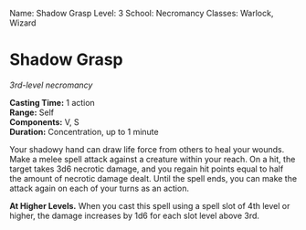 Name: Shadow Grasp
Level: 3
School: Necromancy
Classes: Warlock, Wizard

# Shadow Grasp
_3rd-level necromancy_

**Casting Time:** 1 action    
**Range:** Self    
**Components:** V, S    
**Duration:** Concentration, up to 1 minute 

Your shadowy hand can draw life force from others to heal your wounds. Make a melee spell attack against a creature within your reach. On a hit, the target takes 3d6 necrotic damage, and you regain hit points equal to half the amount of necrotic damage dealt. Until the spell ends, you can make the attack again on each of your turns as an action. 

**At Higher Levels.** When you cast this spell using a spell slot of 4th level or higher, the damage increases by 1d6 for each slot level above 3rd.